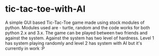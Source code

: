 # tic-tac-toe-with-AI
A simple GUI based Tic-Tac-Toe game made using stock modules of python. Modules used are - turtle, random and the code works for both python 2.x and 3.x. The game can be played between two friends and against the system. Against the system has two level of hardness. Level 1 has system playing randomly and level 2 has system with AI but it's currently in work :P
